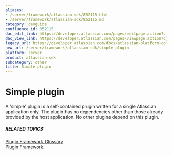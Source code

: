 ```yaml
---
aliases:
- /server/framework/atlassian-sdk/852115.html
- /server/framework/atlassian-sdk/852115.md
category: devguide
confluence_id: 852115
dac_edit_link: https://developer.atlassian.com/pages/editpage.action?cjm=wozere&pageId=852115
dac_view_link: https://developer.atlassian.com/pages/viewpage.action?cjm=wozere&pageId=852115
legacy_url: https://developer.atlassian.com/docs/atlassian-platform-common-components/plugin-framework/plugin-framework-glossary/simple-plugin-glossary-entry
new_url: /server/framework/atlassian-sdk/simple-plugin
platform: server
product: atlassian-sdk
subcategory: other
title: Simple plugin
---
```

# Simple plugin

A 'simple' plugin is a self-contained plugin written for a single Atlassian application only. The plugin has no dependencies other than those already provided by the host application. No other plugins depend on this plugin.

##### RELATED TOPICS

<a href="/pages/createpage.action?spaceKey=PLUGINFRAMEWORK&amp;title=Plugin+Framework+Glossary" class="createlink">Plugin Framework Glossary</a>  
[Plugin Framework](https://developer.atlassian.com/display/PLUGINFRAMEWORK/Plugin+Framework)













































































































































































































































